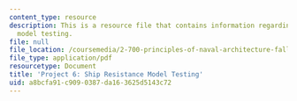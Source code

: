 ```yaml
---
content_type: resource
description: This is a resource file that contains information regarding ship resistance
  model testing.
file: null
file_location: /coursemedia/2-700-principles-of-naval-architecture-fall-2014/a8bcfa91c9090387da163625d5143c72_MIT2_700F14_project_6.pdf
file_type: application/pdf
resourcetype: Document
title: 'Project 6: Ship Resistance Model Testing'
uid: a8bcfa91-c909-0387-da16-3625d5143c72
---
```

